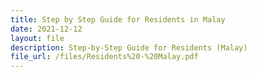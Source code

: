 ```yaml
---
title: Step by Step Guide for Residents in Malay
date: 2021-12-12
layout: file
description: Step-by-Step Guide for Residents (Malay)
file_url: /files/Residents%20-%20Malay.pdf
---
```

